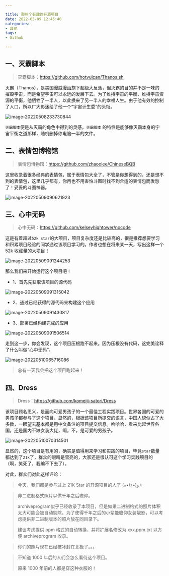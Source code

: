 ```yaml
---

title: 那些个有趣的开源项目
date: 2022-05-09 12:45:40
categories:
- 其他
tags:
- Github

---
```




## 一、灭霸脚本

> 灭霸脚本：https://github.com/hotvulcan/Thanos.sh

灭霸（Thanos），是美国漫威漫画旗下超级大反派，但灭霸的目的并不是一味的摧毁宇宙，而是希望宇宙可以永远的发展下去。为了维持宇宙的平衡、维持宇宙资源的平衡，他牺牲了一半人，以此换来了另一半人的幸福人生。由于他有效的控制了人口，所以广大影迷给了他一个“宇宙计生委”的头衔。

![image-20220508233730844](%E9%82%A3%E4%BA%9B%E4%B8%AA%E6%9C%89%E8%B6%A3%E7%9A%84%E5%BC%80%E6%BA%90%E9%A1%B9%E7%9B%AE/image-20220508233730844.png)

`灭霸脚本`便是从灭霸的角色中得到的灵感，`灭霸脚本` 的特性是能够像灭霸本身的宇宙平衡之道那样，随机删掉你电脑一半的文件。





## 二、表情包博物馆

> 表情包博物馆：https://github.com/zhaoolee/ChineseBQB

这里收录着很多经典的表情包，属于表情包大全了，不管是你想得到的，还是想不到的表情包，这里几乎都有，你再也不用害怕斗图时找不到合适的表情包而发愁了！妥妥的斗图神器。

![image-20220509090621923](%E9%82%A3%E4%BA%9B%E4%B8%AA%E6%9C%89%E8%B6%A3%E7%9A%84%E5%BC%80%E6%BA%90%E9%A1%B9%E7%9B%AE/image-20220509090621923.png)



## 三、心中无码

> 心中无码：https://github.com/kelseyhightower/nocode

这是有着超过`52k star`的大项目，项目复杂度还是比较高的，很是推荐想要学习和积累项目经验的同学通过该项目学习的。作者也想在将来某一天，写出这样一个52k 收藏量的大项目！

![image-20220509091244253](%E9%82%A3%E4%BA%9B%E4%B8%AA%E6%9C%89%E8%B6%A3%E7%9A%84%E5%BC%80%E6%BA%90%E9%A1%B9%E7%9B%AE/image-20220509091244253.png)

那么我们来开始运行这个项目吧！

- 1、首先先获取该项目的源代码

![image-20220509091315042](%E9%82%A3%E4%BA%9B%E4%B8%AA%E6%9C%89%E8%B6%A3%E7%9A%84%E5%BC%80%E6%BA%90%E9%A1%B9%E7%9B%AE/image-20220509091315042.png)

- 2、通过已经获得的源代码来构建这个应用

![image-20220509091430817](%E9%82%A3%E4%BA%9B%E4%B8%AA%E6%9C%89%E8%B6%A3%E7%9A%84%E5%BC%80%E6%BA%90%E9%A1%B9%E7%9B%AE/image-20220509091430817.png)

- 3、部署已经构建完成的应用

![image-20220509091506514](%E9%82%A3%E4%BA%9B%E4%B8%AA%E6%9C%89%E8%B6%A3%E7%9A%84%E5%BC%80%E6%BA%90%E9%A1%B9%E7%9B%AE/image-20220509091506514.png)

走到这一步，你会发现，这个项目压根跑不起来。因为压根没有代码，这完美诠释了什么叫做“心中无码”。

![image-20220510065716086](%E9%82%A3%E4%BA%9B%E4%B8%AA%E6%9C%89%E8%B6%A3%E7%9A%84%E5%BC%80%E6%BA%90%E9%A1%B9%E7%9B%AE/image-20220510065716086.png)

> 总有一天我会把这个项目跑起来！

## 四、Dress

> Dress：https://github.com/komeiji-satori/Dress

该项目顾名思义，是面向可爱男孩子的一个最佳工程实践项目。世界各国的可爱的男孩子都参与了这个项目，显然的，根据该项目所提交的语言，中国人貌似占了大多数，一眼望去基本都是用中文备注的项目提交信息。哈哈哈，看来比起世界各国，还是国内不缺女装大佬，啊，不，是可爱的男孩子。

![image-20220510070314501](%E9%82%A3%E4%BA%9B%E4%B8%AA%E6%9C%89%E8%B6%A3%E7%9A%84%E5%BC%80%E6%BA%90%E9%A1%B9%E7%9B%AE/image-20220510070314501.png)

显然的，这个项目是有用的，确实是值得用来学习和实践的项目，毕竟`star`数量都达到了`21k`了，群众的眼睛是雪亮的，大家还是很认可这个学习实践项目的（啊，笑死了，我编不下去了）。

对此，群众们对此这样评论：

> 今天，我们都是参与过上 21K Star 的开源项目的人了 (๑•̀ㅂ•́)و✧ 

> 非二进制格式照片以供千年之后瞻仰。
>
> archiveprogram似乎已经收录了本项目，但是如果二进制格式的照片体积太大可能会被自动剔除。为了使得千年之后的小辈能瞻仰女装靓影，可以考虑提供非二进制版本的照片放在同目录下。
>
> 建议考虑提供 ppm 格式的自动转换，并将扩展名修改为 xxx.ppm.txt 以方便 archiveprogram 收录。

> 你们的照片现在已经被冰封在北极了。。。

> 不知道 1000 年后的人们会怎么看待这个项目。
>
> 原来 1000 年前的人都是穿这种衣服的！